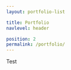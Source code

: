 ```yaml
---
layout: portfolio-list

title: Portfolio
navlevel: header

position: 2
permalink: /portfolio/
---
```


Test